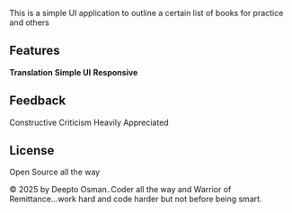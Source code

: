 This is a simple UI application to outline a certain list of books for practice and others

## Features
**Translation**
**Simple UI**
**Responsive**

## Feedback
Constructive Criticism Heavily Appreciated

## License
Open Source all the way

&copy; 2025 by Deepto Osman..Coder all the way and Warrior of Remittance...work hard and code harder but not before being smart.
